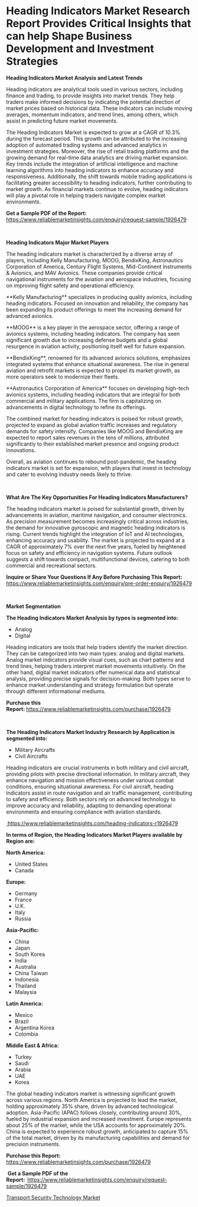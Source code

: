 <p><h1>Heading Indicators Market Research Report Provides Critical Insights that can help Shape Business Development and Investment Strategies</h1></p><p><strong>Heading Indicators Market Analysis and Latest Trends</strong></p>
<p><p>Heading indicators are analytical tools used in various sectors, including finance and trading, to provide insights into market trends. They help traders make informed decisions by indicating the potential direction of market prices based on historical data. These indicators can include moving averages, momentum indicators, and trend lines, among others, which assist in predicting future market movements.</p><p>The Heading Indicators Market is expected to grow at a CAGR of 10.3% during the forecast period. This growth can be attributed to the increasing adoption of automated trading systems and advanced analytics in investment strategies. Moreover, the rise of retail trading platforms and the growing demand for real-time data analytics are driving market expansion. Key trends include the integration of artificial intelligence and machine learning algorithms into heading indicators to enhance accuracy and responsiveness. Additionally, the shift towards mobile trading applications is facilitating greater accessibility to heading indicators, further contributing to market growth. As financial markets continue to evolve, heading indicators will play a pivotal role in helping traders navigate complex market environments.</p></p>
<p><strong>Get a Sample PDF of the Report:&nbsp;</strong> <a href="https://www.reliablemarketinsights.com/enquiry/request-sample/1926479?utm_campaign=2010&utm_medium=2&utm_source=Github&utm_content=ia&utm_term=15012025&utm_id=heading-indicators">https://www.reliablemarketinsights.com/enquiry/request-sample/1926479</a></p>
<p>&nbsp;</p>
<p><strong>Heading Indicators Major Market Players</strong></p>
<p><p>The heading indicators market is characterized by a diverse array of players, including Kelly Manufacturing, MOOG, BendixKing, Astronautics Corporation of America, Century Flight Systems, Mid-Continent Instruments & Avionics, and MAV Avionics. These companies provide critical navigational instruments for the aviation and aerospace industries, focusing on improving flight safety and operational efficiency.</p><p>**Kelly Manufacturing** specializes in producing quality avionics, including heading indicators. Focused on innovation and reliability, the company has been expanding its product offerings to meet the increasing demand for advanced avionics.</p><p>**MOOG** is a key player in the aerospace sector, offering a range of avionics systems, including heading indicators. The company has seen significant growth due to increasing defense budgets and a global resurgence in aviation activity, positioning itself well for future expansion.</p><p>**BendixKing**, renowned for its advanced avionics solutions, emphasizes integrated systems that enhance situational awareness. The rise in general aviation and retrofit markets is expected to propel its market growth, as more operators seek to modernize their fleets.</p><p>**Astronautics Corporation of America** focuses on developing high-tech avionics systems, including heading indicators that are integral for both commercial and military applications. The firm is capitalizing on advancements in digital technology to refine its offerings.</p><p>The combined market for heading indicators is poised for robust growth, projected to expand as global aviation traffic increases and regulatory demands for safety intensify. Companies like MOOG and BendixKing are expected to report sales revenues in the tens of millions, attributed significantly to their established market presence and ongoing product innovations.</p><p>Overall, as aviation continues to rebound post-pandemic, the heading indicators market is set for expansion, with players that invest in technology and cater to evolving industry needs likely to thrive.</p></p>
<p>&nbsp;</p>
<p><strong>What Are The Key Opportunities For Heading Indicators Manufacturers?</strong></p>
<p><p>The heading indicators market is poised for substantial growth, driven by advancements in aviation, maritime navigation, and consumer electronics. As precision measurement becomes increasingly critical across industries, the demand for innovative gyroscopic and magnetic heading indicators is rising. Current trends highlight the integration of IoT and AI technologies, enhancing accuracy and usability. The market is projected to expand at a CAGR of approximately 7% over the next five years, fueled by heightened focus on safety and efficiency in navigation systems. Future outlook suggests a shift towards compact, multifunctional devices, catering to both commercial and recreational sectors.</p></p>
<p><strong>Inquire or Share Your Questions If Any Before Purchasing This Report:</strong> <a href="https://www.reliablemarketinsights.com/enquiry/pre-order-enquiry/1926479?utm_campaign=2010&utm_medium=2&utm_source=Github&utm_content=ia&utm_term=15012025&utm_id=heading-indicators">https://www.reliablemarketinsights.com/enquiry/pre-order-enquiry/1926479</a></p>
<p>&nbsp;</p>
<p><strong>Market Segmentation</strong></p>
<p><strong>The Heading Indicators Market Analysis by types is segmented into:</strong></p>
<p><ul><li>Analog</li><li>Digital</li></ul></p>
<p><p>Heading indicators are tools that help traders identify the market direction. They can be categorized into two main types: analog and digital markets. Analog market indicators provide visual cues, such as chart patterns and trend lines, helping traders interpret market movements intuitively. On the other hand, digital market indicators offer numerical data and statistical analysis, providing precise signals for decision-making. Both types serve to enhance market understanding and strategy formulation but operate through different informational mediums.</p></p>
<p><strong>Purchase this Report:&nbsp;</strong><a href="https://www.reliablemarketinsights.com/purchase/1926479?utm_campaign=2010&utm_medium=2&utm_source=Github&utm_content=ia&utm_term=15012025&utm_id=heading-indicators">https://www.reliablemarketinsights.com/purchase/1926479</a></p>
<p>&nbsp;</p>
<p><strong>The Heading Indicators Market Industry Research by Application is segmented into:</strong></p>
<p><ul><li>Military Aircrafts</li><li>Civil Aircrafts</li></ul></p>
<p><p>Heading indicators are crucial instruments in both military and civil aircraft, providing pilots with precise directional information. In military aircraft, they enhance navigation and mission effectiveness under various combat conditions, ensuring situational awareness. For civil aircraft, heading indicators assist in route navigation and air traffic management, contributing to safety and efficiency. Both sectors rely on advanced technology to improve accuracy and reliability, adapting to demanding operational environments and ensuring compliance with aviation standards.</p></p>
<p><a href="https://www.reliablemarketinsights.com/heading-indicators-r1926479?utm_campaign=2010&utm_medium=2&utm_source=Github&utm_content=ia&utm_term=15012025&utm_id=heading-indicators">&nbsp;https://www.reliablemarketinsights.com/heading-indicators-r1926479</a></p>
<p><strong>In terms of Region, the Heading Indicators Market Players available by Region are:</strong></p>
<p>
    <p> <strong> North America: </strong>
        <ul>
            <li>United States</li>
            <li>Canada</li>
        </ul>
        </p> 
    <p> <strong> Europe: </strong>
        <ul>
            <li>Germany</li>
            <li>France</li>
            <li>U.K.</li>
            <li>Italy</li>
            <li>Russia</li>
        </ul>
        </p> 
    <p> <strong> Asia-Pacific: </strong>
        <ul>
            <li>China</li>
            <li>Japan</li>
            <li>South Korea</li>
            <li>India</li>
            <li>Australia</li>
            <li>China Taiwan</li>
            <li>Indonesia</li>
            <li>Thailand</li>
            <li>Malaysia</li>
        </ul>
        </p> 
    <p> <strong> Latin America: </strong>
        <ul>
            <li>Mexico</li>
            <li>Brazil</li>
            <li>Argentina Korea</li>
            <li>Colombia</li>
        </ul>
        </p> 
    <p> <strong> Middle East & Africa: </strong>
        <ul>
            <li>Turkey</li>
            <li>Saudi</li>
            <li>Arabia</li>
            <li>UAE</li>
            <li>Korea</li>
        </ul>
    </p>
    </p>
<p><p>The global heading indicators market is witnessing significant growth across various regions. North America is projected to lead the market, holding approximately 35% share, driven by advanced technological adoption. Asia-Pacific (APAC) follows closely, contributing around 30%, fueled by industrial expansion and increased investment. Europe represents about 25% of the market, while the USA accounts for approximately 20%. China is expected to experience robust growth, anticipated to capture 15% of the total market, driven by its manufacturing capabilities and demand for precision instruments.</p></p>
<p><strong>Purchase this Report: </strong><a href="https://www.reliablemarketinsights.com/purchase/1926479?utm_campaign=2010&utm_medium=2&utm_source=Github&utm_content=ia&utm_term=15012025&utm_id=heading-indicators">https://www.reliablemarketinsights.com/purchase/1926479</a></p>
<p>&nbsp;<strong>Get a Sample PDF of the Report:&nbsp;&nbsp;</strong><a href="https://www.reliablemarketinsights.com/enquiry/request-sample/1926479?utm_campaign=2010&utm_medium=2&utm_source=Github&utm_content=ia&utm_term=15012025&utm_id=heading-indicators">https://www.reliablemarketinsights.com/enquiry/request-sample/1926479</a></p>
<p><strong></strong></p>
<p><p><a href="https://github.com/mahnoor2003/Market-Research-Report-List-6/blob/main/transport-security-technology-market.md?utm_campaign=2010&utm_medium=2&utm_source=Github&utm_content=ia&utm_term=15012025&utm_id=heading-indicators">Transport Security Technology Market</a></p></p>
